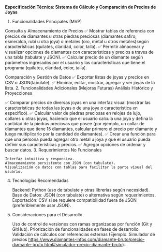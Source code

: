 **Especificación Técnica: Sistema de Cálculo y Comparación de Precios de Joyas**
1. Funcionalidades Principales (MVP)

Consulta y Almacenamiento de Precios
✅ Mostrar tablas de referencia con precios de diamantes u otras piedras preciosas (diamantes safiro, esmeralda, rubi u otra joya) o metales (oro, metal u otros metales)según características (quilates, claridad, color, talla).
✅ Permitir almacenar y visualizar opciones de diamantes con características y precios a traves de una tabla (tabulate y JSON).
✅ Calcular precio de un diamante según parámetros ingresados por el usuario y las caracteristicas que tiene el programa (quilates, claridad, color, talla).

Comparación y Gestión de Datos
✅ Exportar listas de joyas y precios en CSV o JSON(tabulate).
✅ Eliminar, editar, mostrar, agregar y ver joyas de la lista.
2. Funcionalidades Adicionales (Mejoras Futuras)
Análisis Histórico y Proyecciones

✅ Comparar precios de diversas joyas en una interfaz visual (mostrar las caracteristicas de todas las joyas o de una joya o caracteristica en especifico).
✅ Calcular valor de piedras preciosas en relojes de lujo, collares u otras joyas, haciendo que el usuario calcula una joya y defina la cantidad de la piedras preciosas que posee (por ejemplo, un collar de diamantes que tiene 15 diamantes, calcular primero el precio por diamante y luego multiplicarlo por la cantidad de diamantes).
✅ Crear una función para que una persona pueda agregar otro metal u joya y que el usuario pueda definir sus caracteristicas y precios.
✅ Agregar opciones de ordenar y buscar datos.
3. Requerimientos No Funcionales

    Interfaz intuitiva y responsiva.
    Almacenamiento persistente con JSON (con tabulate).
    Visualización de datos con tablas para facilitar la parte visual del usuario.

4. Tecnologías Recomendadas

    Backend: Python (uso de tabulate y otras librerías según necesidad).
    Base de Datos: JSON (con tabulate) o alternativa según requerimientos.
    Exportación: CSV si se requiere compatibilidad fuera de JSON (preferiblemente usar JSON).

5. Consideraciones para el Desarrollo

    Uso de control de versiones con ramas organizadas por función (Git y GitHub).
    Priorización de funcionalidades en fases de desarrollo.
    Validación de cálculos con referencias externas (Ejemplo: Simulador de precios https://www.diamantes-infos.com/diamante-bruto/precio-diamante-bruto.html#simulador-precio-diamante-bruto)...
